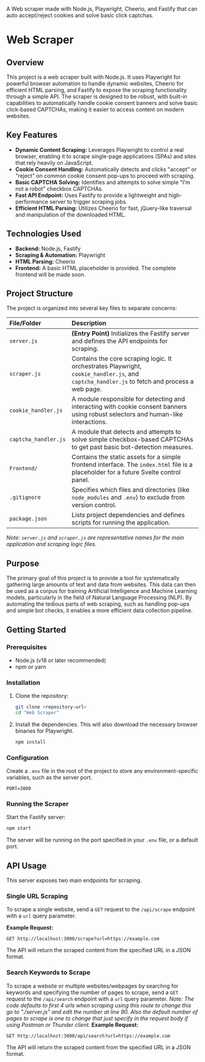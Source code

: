 A Web scraper made with Node.js, Playwright, Cheerio, and Fastify that can auto accept/reject cookies and solve basic click captchas.

# Web Scraper

## Overview

This project is a web scraper built with Node.js. It uses Playwright for powerful browser automation to handle dynamic websites, Cheerio for efficient HTML parsing, and Fastify to expose the scraping functionality through a simple API. The scraper is designed to be robust, with built-in capabilities to automatically handle cookie consent banners and solve basic click-based CAPTCHAs, making it easier to access content on modern websites.

## Key Features

*   **Dynamic Content Scraping:** Leverages Playwright to control a real browser, enabling it to scrape single-page applications (SPAs) and sites that rely heavily on JavaScript.
*   **Cookie Consent Handling:** Automatically detects and clicks "accept" or "reject" on common cookie consent pop-ups to proceed with scraping.
*   **Basic CAPTCHA Solving:** Identifies and attempts to solve simple "I'm not a robot" checkbox CAPTCHAs.
*   **Fast API Endpoint:** Uses Fastify to provide a lightweight and high-performance server to trigger scraping jobs.
*   **Efficient HTML Parsing:** Utilizes Cheerio for fast, jQuery-like traversal and manipulation of the downloaded HTML.

## Technologies Used

*   **Backend:** Node.js, Fastify
*   **Scraping & Automation:** Playwright
*   **HTML Parsing:** Cheerio
*   **Frontend:** A basic HTML placeholder is provided. The complete frontend will be made soon.

## Project Structure

The project is organized into several key files to separate concerns:

| File/Folder          | Description                                                                                                                                     |
| :------------------- | :---------------------------------------------------------------------------------------------------------------------------------------------- |
| `server.js`          | **(Entry Point)** Initializes the Fastify server and defines the API endpoints for scraping.                                                      |
| `scraper.js`         | Contains the core scraping logic. It orchestrates Playwright, `cookie_handler.js`, and `captcha_handler.js` to fetch and process a web page.      |
| `cookie_handler.js`  | A module responsible for detecting and interacting with cookie consent banners using robust selectors and human-like interactions.               |
| `captcha_handler.js` | A module that detects and attempts to solve simple checkbox-based CAPTCHAs to get past basic bot-detection measures.                              |
| `Frontend/`          | Contains the static assets for a simple frontend interface. The `index.html` file is a placeholder for a future Svelte control panel.             |
| `.gitignore`         | Specifies which files and directories (like `node_modules` and `.env`) to exclude from version control.                                           |
| `package.json`       | Lists project dependencies and defines scripts for running the application.                                                                     |

*Note: `server.js` and `scraper.js` are representative names for the main application and scraping logic files.*

## Purpose

The primary goal of this project is to provide a tool for systematically gathering large amounts of text and data from websites. This data can then be used as a corpus for training Artificial Intelligence and Machine Learning models, particularly in the field of Natural Language Processing (NLP). By automating the tedious parts of web scraping, such as handling pop-ups and simple bot checks, it enables a more efficient data collection pipeline.

## Getting Started

### Prerequisites

*   Node.js (v18 or later recommended)
*   npm or yarn

### Installation

1.  Clone the repository:
    ```sh
    git clone <repository-url>
    cd "Web Scraper"
    ```

2.  Install the dependencies. This will also download the necessary browser binaries for Playwright.
    ```sh
    npm install
    ```

### Configuration

Create a `.env` file in the root of the project to store any environment-specific variables, such as the server port.

```
PORT=3000
```

### Running the Scraper

Start the Fastify server:
```sh
npm start
```
The server will be running on the port specified in your `.env` file, or a default port.

## API Usage

This server exposes two main endpoints for scraping.

### Single URL Scraping

To scrape a single website, send a `GET` request to the `/api/scrape` endpoint with a `url` query parameter.

**Example Request:**
```
GET http://localhost:3000/scrape?url=https://example.com
```

The API will return the scraped content from the specified URL in a JSON format.

### Search Keywords to Scrape

To scrape a website or multiple websites/webpages by searchng for keywords and specifying the number of pages to scrape, send a `GET` request to the `/api/search` endpoint with a `url` query parameter.
*Note: The code defaults to first 4 urls when scraping using this route to change this go to "./server.js" and edit the number at line 90. Also the default number of pages to scrape is one to change that just specify in the request body if using Postman or Thunder client.*
**Example Request:**
```
GET http://localhost:3000/api/search?url=https://example.com
```

The API will return the scraped content from the specified URL in a JSON format.
